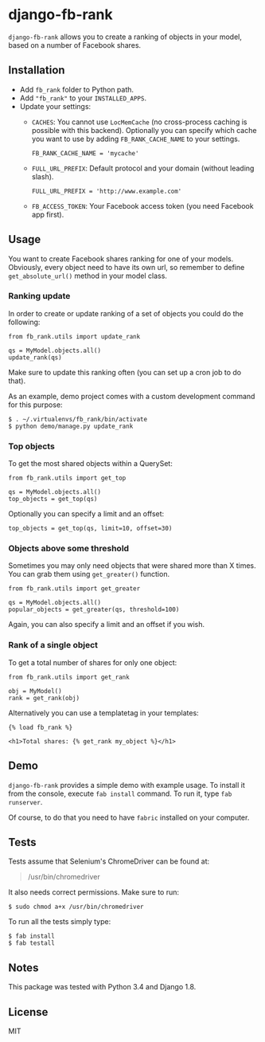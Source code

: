 # django-fb-rank

``django-fb-rank`` allows you to create a ranking of objects in your model, based on a number of Facebook shares.

## Installation

- Add `fb_rank` folder to Python path.
- Add `"fb_rank"` to your `INSTALLED_APPS`.
- Update your settings:
    - `CACHES`: You cannot use `LocMemCache` (no cross-process caching is possible with this backend). Optionally you can specify which cache you want to use by adding `FB_RANK_CACHE_NAME` to your settings.
    
          FB_RANK_CACHE_NAME = 'mycache'

    - `FULL_URL_PREFIX`: Default protocol and your domain (without leading slash).
    
          FULL_URL_PREFIX = 'http://www.example.com'
    
    - `FB_ACCESS_TOKEN`: Your Facebook access token (you need Facebook app first).

## Usage

You want to create Facebook shares ranking for one of your models. Obviously, every object need to have its own url, so remember to define `get_absolute_url()` method in your model class.

### Ranking update

In order to create or update ranking of a set of objects you could do the following:

    from fb_rank.utils import update_rank

    qs = MyModel.objects.all()
    update_rank(qs)

Make sure to update this ranking often (you can set up a cron job to do that).

As an example, demo project comes with a custom development command for this purpose:

    $ . ~/.virtualenvs/fb_rank/bin/activate
    $ python demo/manage.py update_rank

### Top objects

To get the most shared objects within a QuerySet:

    from fb_rank.utils import get_top
    
    qs = MyModel.objects.all()
    top_objects = get_top(qs)
    
Optionally you can specify a limit and an offset:

    top_objects = get_top(qs, limit=10, offset=30)

### Objects above some threshold

Sometimes you may only need objects that were shared more than X times. You can grab them using `get_greater()` function.

    from fb_rank.utils import get_greater
    
    qs = MyModel.objects.all()
    popular_objects = get_greater(qs, threshold=100)
    
Again, you can also specify a limit and an offset if you wish.

### Rank of a single object

To get a total number of shares for only one object:

    from fb_rank.utils import get_rank
    
    obj = MyModel()
    rank = get_rank(obj)

Alternatively you can use a templatetag in your templates:

    {% load fb_rank %}
    
    <h1>Total shares: {% get_rank my_object %}</h1>

## Demo

`django-fb-rank` provides a simple demo with example usage. To install it from the console, execute `fab install` command. To run it, type ``fab runserver``.

Of course, to do that you need to have `fabric` installed on your computer.

## Tests

Tests assume that Selenium's ChromeDriver can be found at:
> /usr/bin/chromedriver

It also needs correct permissions. Make sure to run:

    $ sudo chmod a+x /usr/bin/chromedriver

To run all the tests simply type:

    $ fab install
    $ fab testall

## Notes

This package was tested with Python 3.4 and Django 1.8.

## License

MIT

